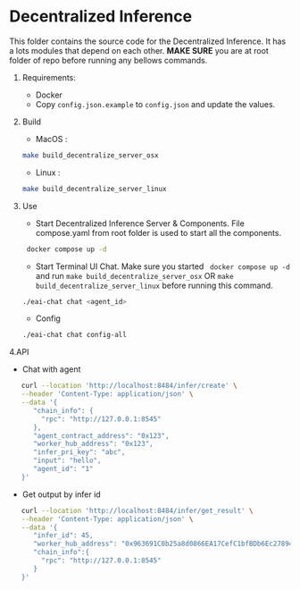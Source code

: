 # Decentralized Inference

This folder contains the source code for the Decentralized Inference. It has a lots modules that depend on each other. **MAKE SURE** you are at root folder of repo before running any bellows commands.

1. Requirements:
   * Docker 
   * Copy `config.json.example` to `config.json` and update the values.
2. Build 
    * MacOS : 
    ```bash
    make build_decentralize_server_osx
    ```
    * Linux : 
     ```bash
    make build_decentralize_server_linux
    ```
3. Use
   * Start Decentralized Inference Server & Components. File compose.yaml from root folder is used to start all the components.
   ```bash
    docker compose up -d
    ```
   
   * Start Terminal UI Chat. Make sure you started ` docker compose up -d` and run `make build_decentralize_server_osx` OR `make build_decentralize_server_linux` before running this command.
   
    ```bash
    ./eai-chat chat <agent_id>
    ```
   
   * Config
   ```bash
   ./eai-chat chat config-all
    ```


4.API
   * Chat with agent

   ```sh
      curl --location 'http://localhost:8484/infer/create' \
      --header 'Content-Type: application/json' \
      --data '{
         "chain_info": {
           "rpc": "http://127.0.0.1:8545"
         },
         "agent_contract_address": "0x123",
         "worker_hub_address": "0x123",
         "infer_pri_key": "abc",
         "input": "hello",
         "agent_id": "1"
      }'
   ```

   * Get output by infer id
    
   ```sh
      curl --location 'http://localhost:8484/infer/get_result' \
      --header 'Content-Type: application/json' \
      --data '{
         "infer_id": 45,
         "worker_hub_address": "0x963691C0b25a8d0866EA17CefC1bfBDb6Ec27894",
         "chain_info":{
           "rpc": "http://127.0.0.1:8545"
         }
      }'
   ```


